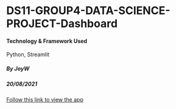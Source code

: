 # DS11-GROUP4-DATA-SCIENCE-PROJECT-Dashboard

#### Technology & Framework Used
Python, Streamlit

##### By JoyW 
##### 20/08/2021

[Follow this link to view the app](https://share.streamlit.io/joywangai/ds11-group4-data-science-project-vis/main/DS11GROUP4DASHBOARD.py)
